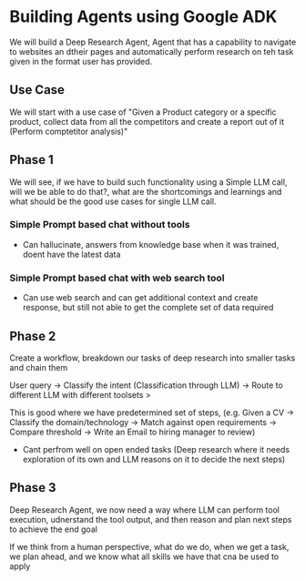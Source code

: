 # Building Agents using Google ADK

We will build a Deep Research Agent, Agent that has a capability to navigate to websites an dtheir pages and automatically perform research on teh task given in the format user has provided.


## Use Case

We will start with a use case of "Given a Product category or a specific product, collect data from all the competitors and create a report out of it (Perform comptetitor analysis)"

## Phase 1

We will see, if we have to build such functionality using a Simple LLM call, will we be able to do that?, what are the shortcomings and learnings and what should be the good use cases for single LLM call.

### Simple Prompt based chat without tools
- Can hallucinate, answers from knowledge base when it was trained, doent have the latest data

### Simple Prompt based chat with web search tool
- Can use web search and can get additional context and create response, but still not able to get the complete set of data required

## Phase 2

Create a workflow, breakdown our tasks of deep research into smaller tasks and chain them

User query -> Classify the intent (Classification through LLM) -> Route to different LLM with different toolsets >

This is good where we have predetermined set of steps, (e.g. Given a CV -> Classify the domain/technology -> Match against open requirements -> Compare threshold -> Write an Email to hiring manager to review)

- Cant perfrom well on open ended tasks (Deep research where it needs exploration of its own and LLM reasons on it to decide the next steps)

## Phase 3

Deep Research Agent, we now need a way where LLM can perform tool execution, udnerstand the tool output, and then reason and plan next steps to achieve the end goal

If we think from a human perspective, what do we do, when we get a task, we plan ahead, and we know what all skills we have that cna be used to apply

